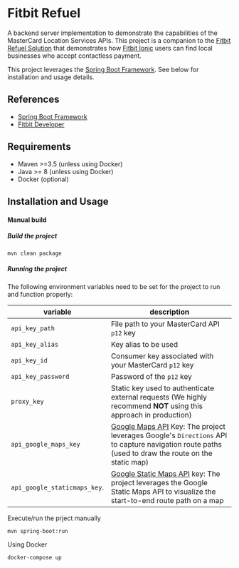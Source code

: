 # Fitbit Refuel
A backend server implementation to demonstrate the capabilities of the MasterCard Location Services APIs.
This project is a companion to the [Fitbit Refuel Solution](https://developer.mastercard.com/solution/fitbit-refuel) that demonstrates how [Fitbit Ionic](https://www.fitbit.com/ionic) users can find local businesses who accept contactless payment.

This project leverages the [Spring Boot Framework](https://spring.io/). See below for installation and usage details.

## References

- [Spring Boot Framework](https://spring.io/)
- [Fitbit Developer](https://dev.fitbit.com/) 

## Requirements
- Maven >=3.5 (unless using Docker)
- Java >= 8 (unless using Docker)
- Docker (optional)

## Installation and Usage

#### Manual build

##### Build the project
```
mvn clean package
``` 

##### Running the project  

The following environment variables need to be set for the project to run and function
properly:


| variable                    | description                                           |
| --------------------------- |-------------------------------------------------------|
| `api_key_path`              | File path to your MasterCard API `p12` key             |
| `api_key_alias`             | Key alias to be used                                   |
| `api_key_id`                | Consumer key associated with your MasterCard `p12` key |
| `api_key_password`          | Password of the `p12` key|
| `proxy_key`                 | Static key used to authenticate external requests (We highly recommend **NOT** using this approach in production)|
|`api_google_maps_key`        | [Google Maps API](https://developers.google.com/maps/) Key: The project leverages Google's `Directions` API to capture navigation route paths (used to draw the route on the static map)|
|`api_google_staticmaps_key`. | [Google Static Maps API](https://developers.google.com/maps/documentation/static-maps/) key: The project leverages the Google Static Maps API to visualize the start-to-end route path on a map|

Execute/run the prject manually

```
mvn spring-boot:run 
```

Using Docker

```
docker-compose up
```
